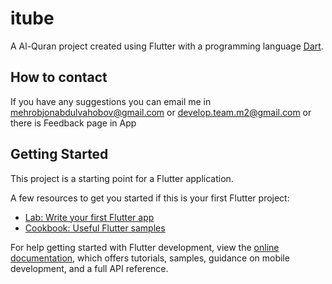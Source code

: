 # itube

A Al-Quran project created using Flutter with a programming language [Dart](https://dart.dev/).

## How to contact

If you have any suggestions you can email me in mehrobjonabdulvahobov@gmail.com or develop.team.m2@gmail.com or there is Feedback page in App

## Getting Started

This project is a starting point for a Flutter application.

A few resources to get you started if this is your first Flutter project:

- [Lab: Write your first Flutter app](https://docs.flutter.dev/get-started/codelab)
- [Cookbook: Useful Flutter samples](https://docs.flutter.dev/cookbook)

For help getting started with Flutter development, view the
[online documentation](https://docs.flutter.dev/), which offers tutorials,
samples, guidance on mobile development, and a full API reference.

